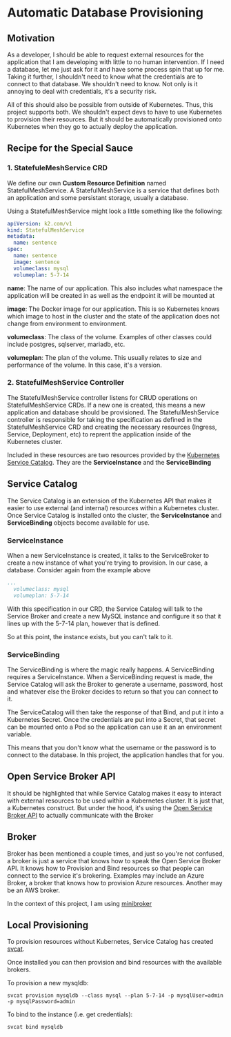# Automatic Database Provisioning

## Motivation
As a developer, I should be able to request external resources for the application that I am developing with little to no human intervention. If I need a database, let me just ask for it and have some process spin that up for me. Taking it further, I shouldn't need to know what the credentials are to connect to that database. We shouldn't need to know. Not only is it annoying to deal with credentials, it's a security risk.

All of this should also be possible from outside of Kubernetes. Thus, this project supports both. We shouldn't expect devs to have to use Kubernetes to provision their resources. But it should be automatically provisioned onto Kubernetes when they go to actually deploy the application.

## Recipe for the Special Sauce

### 1. StatefuleMeshService CRD
We define our own **Custom Resource Definition** named StatefulMeshService. A StatefulMeshService is a service that defines both an application and some persistant storage, usually a database.

Using a StatefulMeshService might look a little something like the following:

```yaml
apiVersion: k2.com/v1
kind: StatefulMeshService
metadata:
  name: sentence
spec:
  name: sentence
  image: sentence
  volumeclass: mysql
  volumeplan: 5-7-14
  ```

**name**: The name of our application. This also includes what namespace the application will be created in as well as the endpoint it will be mounted at

**image**: The Docker image for our application. This is so Kubernetes knows which image to host in the cluster and the state of the application does not change from environment to environment.

**volumeclass**: The class of the volume. Examples of other classes could include postgres, sqlserver, mariadb, etc.

**volumeplan**: The plan of the volume. This usually relates to size and performance of the volume. In this case, it's a version.

### 2. StatefulMeshService Controller
The StatefulMeshService controller listens for CRUD operations on StatefulMeshService CRDs. If a new one is created, this means a new application and database should be provisioned. The StatefulMeshService controller is responsible for taking the specification as defined in the StatefulMeshService CRD and creating the necessary resources (Ingress, Service, Deployment, etc) to reprent the application inside of the Kubernetes cluster.

Included in these resources are two resources provided by the [Kubernetes Service Catalog](https://kubernetes.io/docs/concepts/extend-kubernetes/service-catalog). They are the **ServiceInstance** and the **ServiceBinding**

## Service Catalog
The Service Catalog is an extension of the Kubernetes API that makes it easier to use external (and internal) resources within a Kubernetes cluster. Once Service Catalog is installed onto the cluster, the **ServiceInstance** and **ServiceBinding** objects become available for use.

### ServiceInstance
When a new ServiceInstance is created, it talks to the ServiceBroker to create a new instance of what you're trying to provision. In our case, a database. Consider again from the example above

```yaml
...
  volumeclass: mysql
  volumeplan: 5-7-14
```

With this specification in our CRD, the Service Catalog will talk to the Service Broker and create a new MySQL instance and configure it so that it lines up with the 5-7-14 plan, however that is defined.

So at this point, the instance exists, but you can't talk to it.

### ServiceBinding
The ServiceBinding is where the magic really happens. A ServiceBinding requires a ServiceInstance. When a ServiceBinding request is made, the Service Catalog will ask the Broker to generate a username, password, host and whatever else the Broker decides to return so that you can connect to it.

The ServiceCatalog will then take the response of that Bind, and put it into a Kubernetes Secret. Once the credentials are put into a Secret, that secret can be mounted onto a Pod so the application can use it an an environment variable.

This means that you don't know what the username or the password is to connect to the database. In this project, the application handles that for you.

## Open Service Broker API
It should be highlighted that while Service Catalog makes it easy to interact with external resources to be used within a Kubernetes cluster. It is just that, a Kubernetes construct. But under the hood, it's using the [Open Service Broker API](https://www.openservicebrokerapi.org/) to actually communicate with the Broker

## Broker
Broker has been mentioned a couple times, and just so you're not confused, a broker is just a service that knows how to speak the Open Service Broker API. It knows how to Provision and Bind resources so that people can connect to the service it's brokering. Examples may include an Azure Broker, a broker that knows how to provision Azure resources. Another may be an AWS broker.

In the context of this project, I am using [minibroker](https://github.com/osbkit/minibroker)

## Local Provisioning
To provision resources without Kubernetes, Service Catalog has created [svcat](https://github.com/kubernetes-incubator/service-catalog/tree/master/cmd/svcat).

Once installed you can then provision and bind resources with the available brokers.

To provision a new mysqldb:
```
svcat provision mysqldb --class mysql --plan 5-7-14 -p mysqlUser=admin -p mysqlPassword=admin
```

To bind to the instance (i.e. get credentials):
```
svcat bind mysqldb
```
